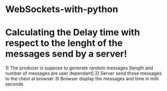 # WebSockets-with-python
<h1>Calculating the Delay time with respect to the lenght of the messages send by a server!</h1>
1) The producer is suppose to generate random messages [length and number of messages are user dependant]
2) Server send those messages to the client at browser
3) Browser display the messages and time in milli seconds
